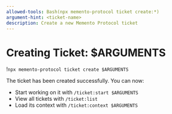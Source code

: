 ```yaml
---
allowed-tools: Bash(npx memento-protocol ticket create:*)
argument-hint: <ticket-name>
description: Create a new Memento Protocol ticket
---
```

# Creating Ticket: $ARGUMENTS

!`npx memento-protocol ticket create $ARGUMENTS`

The ticket has been created successfully. You can now:
- Start working on it with `/ticket:start $ARGUMENTS`
- View all tickets with `/ticket:list`
- Load its context with `/ticket:context $ARGUMENTS`